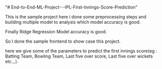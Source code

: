 "# End-to-End-ML-Project---IPL-First-Innings-Score-Prediction" 

This is the sample project here i done some preprocessing steps and building multiple model to analysis which model accuracy is good. 

Finally Ridge Regression Model accuracy is good. 

So I done the sample frontend to show case this project. 

here we give some of the parameters to predict the first innings score(eg : Batting Team, Bowling Team, Last five over score, Last five over wickets etc.,.).
